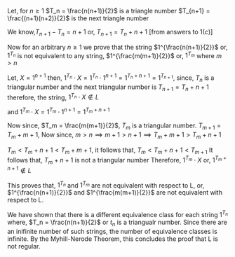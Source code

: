 Let, for $n\geq 1$
$T_n = \frac{n(n+1)}{2}$ is a triangle number
$T_{n+1} = \frac{(n+1)(n+2)}{2}$ is the next triangle number

We know,$T_{n+1} - T_n = n+1$ or, $T_{n+1} = T_n + n + 1$ [from answers to $1(c)$]

Now for an arbitrary $n\geq 1$ we prove that the string $1^{\frac{n(n+1)}{2}}$ or, $1^{T_n}$ is not equivalent to any string, $1^{\frac{m(m+1)}{2}}$ or, $1^{T_m}$ where $m>n$

Let, $X = 1^{n+1}$
then, $1^{T_n} \cdot X = 1^{T_n} \cdot 1^{n+1} = 1^{T_n+n+1} = 1^{T_{n+1}}$, since, $T_n$ is a triangular number and the next triangular number is $T_{n+1} = T_n + n+1$ therefore, the string, $1^{T_n} \cdot X \notin L$

and $1^{T_m} \cdot X = 1^{T_m} \cdot 1^{n+1} = 1^{T_m+n+1}$

Now since, $T_m = \frac{m(m+1)}{2}$,  $T_m$ is a triangular number.
$T_{m+1} = T_m + m + 1$, Now since, $m>n \implies m+1 > n+1 \implies T_m+m+1 > T_m+n+1$

$T_m < T_m+n+1 < T_m+m+1$, it follows that, $T_m < T_m+n+1 < T_{m+1}$
It follows that, $T_m+n+1$ is not a triangular number
Therefore, $1^{T_m} \cdot X$ or, $1^{T_m+n+1}\notin L$

This proves that, $1^{T_n}$ and $1^{T_m}$ are not equivalent with respect to L,
or, $1^{\frac{n(n+1)}{2}}$ and $1^{\frac{m(m+1)}{2}}$ are not equivalent with respect to L.

We have shown that there is a different equivalence class for each string $1^{T_n}$ where, $T_n = \frac{n(n+1)}{2}$ or $t_n$ is a triangualr number.
Since there are an inifinite number of such strings, the number of equivalence classes is infinite. By the Myhill-Nerode Theorem, this concludes the proof that L is not regular. 